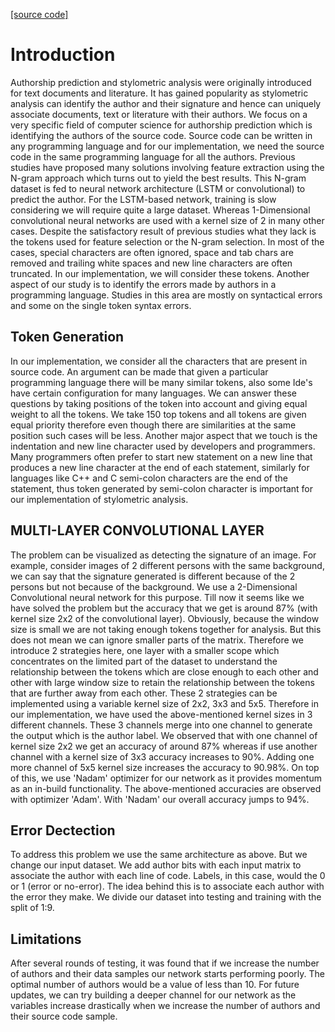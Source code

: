 <a href="https://github.com/guinex/Stylometry-Prediction">[source code]</a>
# Introduction 
Authorship prediction and stylometric analysis were originally introduced for text documents and literature. It has gained popularity as stylometric analysis can identify the author and their signature and hence can uniquely associate documents, text or literature with their authors. We focus on a very specific field of computer science for authorship prediction which is identifying the authors of the source code. Source code can be written in any programming language and for our implementation, we need the source code in the same programming language for all the authors. Previous studies have proposed many solutions involving feature extraction using the N-gram approach which turns out to yield the best results. This N-gram dataset is fed to neural network architecture (LSTM or convolutional) to predict the author. For the LSTM-based network, training is slow considering we will require quite a large dataset. Whereas 1-Dimensional convolutional neural networks are used with a kernel size of 2 in many other cases. Despite the satisfactory result of previous studies what they lack is the tokens used for feature selection or the N-gram selection. In most of the cases, special characters are often ignored, space and tab chars are removed and trailing white spaces and new line characters are often truncated. In our implementation, we will consider these tokens. Another aspect of our study is to identify the errors made by authors in a programming language. Studies in this area are mostly on syntactical errors and some on the single token syntax errors.

## Token Generation
In our implementation, we consider all the characters that are present in source code. An argument can be made that given a particular programming language there will be many similar tokens, also some Ide's have certain configuration for many languages. We can answer these questions by taking positions of the token into account and giving equal weight to all the tokens. We take 150 top tokens and all tokens are given equal priority therefore even though there are similarities at the same position such cases will be less.
Another major aspect that we touch is the indentation and new line character used by developers and programmers. Many programmers often prefer to start new statement on a new line that produces a new line character at the end of each statement, similarly for languages like C++ and C semi-colon characters are the end of the statement, thus token generated by semi-colon character is important for our implementation of stylometric analysis.


## MULTI-LAYER CONVOLUTIONAL LAYER
The problem can be visualized as detecting the signature of an image. For example, consider images of 2 different persons with the same background, we can say that the signature generated is different because of the 2 persons but not because of the background.
We use a 2-Dimensional Convolutional neural network for this purpose. 
Till now it seems like we have solved the problem but the accuracy that we get is around 87% (with kernel size 2x2 of the convolutional layer). Obviously, because the window size is small we are not taking enough tokens together for analysis. But this does not mean we can ignore smaller parts of the matrix.
Therefore we introduce 2 strategies here, one layer with a smaller scope which concentrates on the limited part of the dataset to understand the relationship between the tokens which are close enough to each other and other with large window size to retain the relationship between the tokens that are further away from each other. 
These 2 strategies can be implemented using a variable kernel size of 2x2, 3x3 and 5x5. Therefore in our implementation, we have used the above-mentioned kernel sizes in 3 different channels. These 3 channels merge into one channel to generate the output which is the author label. We observed that with one channel of kernel size 2x2 we get an accuracy of around 87% whereas if use another channel with a kernel size of 3x3 accuracy increases to 90%. Adding one more channel of 5x5 kernel size increases the accuracy to 90.98%.
On top of this, we use 'Nadam' optimizer for our network as it provides momentum as an in-build functionality. The above-mentioned accuracies are observed with optimizer 'Adam'. With 'Nadam' our overall accuracy jumps to 94%.

## Error Dectection
To address this problem we use the same architecture as above. But we change our input dataset. We add author bits with each input matrix to associate the author with each line of code. Labels, in this case, would the 0 or 1 (error or no-error). The idea behind this is to associate each author with the error they make. We divide our dataset into testing and training with the split of 1:9.

## Limitations
After several rounds of testing, it was found that if we increase the number of authors and their data samples our network starts performing poorly. The optimal number of authors would be a value of less than 10. For future updates, we can try building a deeper channel for our network as the variables increase drastically when we increase the number of authors and their source code sample.


